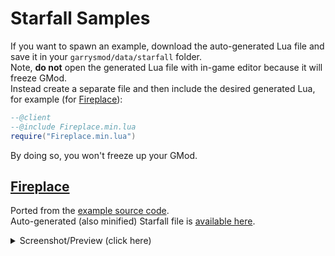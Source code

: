 # Starfall Samples
If you want to spawn an example, download the auto-generated Lua file and save it in your `garrysmod/data/starfall` folder.  
Note, **do not** open the generated Lua file with in-game editor because it will freeze GMod.  
Instead create a separate file and then include the desired generated Lua, for example (for [Fireplace](#fireplace)):  
```lua
--@client
--@include Fireplace.min.lua
require("Fireplace.min.lua")
```
By doing so, you won't freeze up your GMod.  

## [Fireplace](https://github.com/dnGLua/Samples/blob/main/Starfall/Fireplace/Fireplace.cs)
Ported from the [example source code](https://github.com/thegrb93/StarfallEx/blob/master/lua/starfall/examples/fireplace.lua).  
Auto-generated (also minified) Starfall file is [available here](https://github.com/dnGLua/Samples/raw/main/Starfall/Fireplace/Fireplace.min.lua).  
<details>
  <summary>Screenshot/Preview (click here)</summary>

![Fireplace](https://user-images.githubusercontent.com/13347909/105957850-18021b80-607a-11eb-9812-8d6e4b032bc9.png)
</details>
